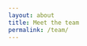 ```yaml
---
layout: about
title: Meet the team
permalink: /team/
---
```


<!-- ### Who we are

We're friends, artists, designers, developers and makers. Curious creativity & innovative ideas empower us.

### Purpose

Our goal is to share the insights we gain as we collaborate and build things for the web and engage the local community. Occasionally we'll talk about random stuff too.

### Find us online

Check out [Github](http://github.com/fotonic) to see what we're up to. (_Twitter is coming soon._) -->
